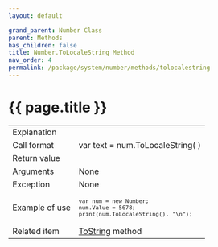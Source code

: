 ```yaml
---
layout: default

grand_parent: Number Class
parent: Methods
has_children: false
title: Number.ToLocaleString Method
nav_order: 4
permalink: /package/system/number/methods/tolocalestring
---
```

# {{ page.title }}


<table>
  <tr>
    <td>Explanation</td>
    <td colspan="2"></td>
  </tr>
  <tr>
    <td>Call format</td>
    <td colspan="2">var text = num.ToLocaleString( )</td>
  </tr>
  <tr>
    <td>Return value</td>
    <td colspan="2"></td>
  </tr>  
  <tr>
    <td>Arguments</td>
    <td colspan="2">None</td>
  </tr>
  <tr>
    <td>Exception</td>
    <td colspan="2">None</td>
  </tr>
  <tr>
    <td>Example of use</td>
    <td colspan="2"><code><pre>var num = new Number;
num.Value = 5678;
print(num.ToLocaleString(), "\n");</pre></code></td>
  </tr>
  <tr>
    <td>Related item</td>
    <td colspan="2"><a href="/package/system/number/methods/tostring">ToString</a> method</td>
  </tr>
</table>



